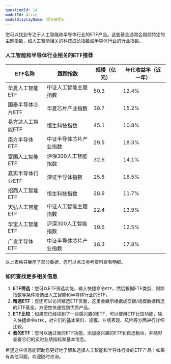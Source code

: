 ```yaml
---
questionId: 14
modelId: Alice
modelDisplayName: 匿名模型E
---
```

您可以找到专注于人工智能和半导体行业的ETF产品。这些基金通常会跟踪特定的主题指数，如人工智能相关的科技成长指数或半导体行业的行业指数。

### 人工智能和半导体行业相关的ETF推荐

|ETF名称|跟踪指数|规模（亿元）|年化收益率（近一年）|
|---|---|---|---|
|华夏人工智能ETF|中证人工智能主题指数|50.3|12.4%|
|国泰半导体芯片ETF|华夏芯片产业指数|38.7|15.2%|
|易方达人工智能ETF|恒生科技指数|45.1|10.8%|
|南方半导体ETF|中证半导体芯片产业指数|29.5|18.3%|
|富国人工智能ETF|沪深300人工智能指数|32.6|14.1%|
|嘉实半导体行业ETF|深证半导体指数|25.8|16.5%|
|招商人工智能ETF|恒生科技指数|28.9|11.7%|
|天弘人工智能ETF|中证人工智能主题指数|22.4|13.9%|
|华宝人工智能ETF|沪深300人工智能指数|19.6|12.5%|
|广发半导体ETF|中证半导体芯片产业指数|18.3|17.8%|

以上表格只展示了部分数据，您可以点击参考资料查看明细。

### 如何查找更多相关信息

1. **ETF筛选**：您可以ETF筛选功能，输入快捷命令`ETF`，然后根据ETF类型、跟踪指数等条件筛选出人工智能和半导体行业的ETF。
2. **精选ETF**：您还可以访问精选ETF页面，这里会展示根据成交额/规模数据精选的ETF基金，方便您快速找到优质产品。
3. **ETF比较**：如果您已经找到了一些感兴趣的ETF，可以使用ETF比较功能，输入快捷命令`ETFC`，对它们的基本资料、规模、业绩表现、风险等方面进行详细比较。
4. **我的ETF**：您可以通过我的ETF功能，添加感兴趣的ETF到自选板块，并随时查看它们的实时业绩指标和基本信息。

希望这些信息能帮助您更好地了解和选择人工智能和半导体行业的ETF产品！如果有其他问题，欢迎随时咨询。